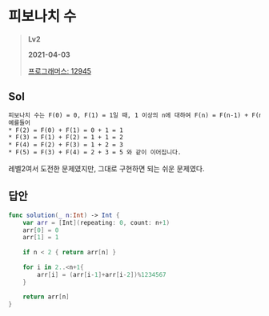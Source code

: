 # 피보나치 수
> **Lv2**
>
> **2021-04-03**
>
> [프로그래머스: 12945](https://programmers.co.kr/learn/courses/30/lessons/12945)


## Sol
```xml
피보나치 수는 F(0) = 0, F(1) = 1일 때, 1 이상의 n에 대하여 F(n) = F(n-1) + F(n-2) 가 적용되는 수 입니다.
예를들어
* F(2) = F(0) + F(1) = 0 + 1 = 1
* F(3) = F(1) + F(2) = 1 + 1 = 2
* F(4) = F(2) + F(3) = 1 + 2 = 3
* F(5) = F(3) + F(4) = 2 + 3 = 5 와 같이 이어집니다.  
```
레벨2여서 도전한 문제였지만, 그대로 구현하면 되는 쉬운 문제였다.

## 답안
```swift
func solution(_ n:Int) -> Int {
    var arr = [Int](repeating: 0, count: n+1)
    arr[0] = 0
    arr[1] = 1
    
    if n < 2 { return arr[n] }
    
    for i in 2..<n+1{
        arr[i] = (arr[i-1]+arr[i-2])%1234567    
    }    
    
    return arr[n]
}
```